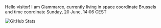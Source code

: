 Hello visitor! I am Giammarco, currently living in space coordinate Brussels and time coordinate Sunday, 20 June, 14:06 CEST

![GitHub Stats](https://github-readme-stats.vercel.app/api?username=grcasanova)

